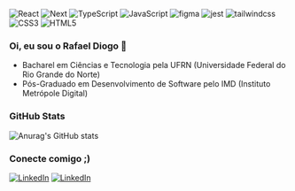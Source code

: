 ![React](https://img.shields.io/badge/React-20232A?style=for-the-badge&logo=react&logoColor=61DAFB)
![Next](https://img.shields.io/badge/Next-black?style=for-the-badge&logo=next.js&logoColor=white)
![TypeScript](https://img.shields.io/badge/TypeScript-007ACC?style=for-the-badge&logo=typescript&logoColor=white)
![JavaScript](https://img.shields.io/badge/JavaScript-F7DF1E?style=for-the-badge&logo=javascript&logoColor=black)
![figma](https://img.shields.io/badge/figma-%23F24E1E.svg?style=for-the-badge&logo=figma&logoColor=white)
![jest](https://img.shields.io/badge/-jest-%23C21325?style=for-the-badge&logo=jest&logoColor=white)
![tailwindcss](https://img.shields.io/badge/tailwindcss-%2338B2AC.svg?style=for-the-badge&logo=tailwind-css&logoColor=white)
![CSS3](https://img.shields.io/badge/CSS3-1572B6?style=for-the-badge&logo=css3&logoColor=white)
![HTML5](https://img.shields.io/badge/HTML5-E34F26?style=for-the-badge&logo=html5&logoColor=white)

### Oi, eu sou o Rafael Diogo 👑
- Bacharel em Ciências e Tecnologia pela UFRN (Universidade Federal do Rio Grande do Norte)
- Pós-Graduado em Desenvolvimento de Software pelo IMD (Instituto Metrópole Digital)


### GitHub Stats

![Anurag's GitHub stats](https://github-readme-stats.vercel.app/api?username=rafaeldiogo&show_icons=true&theme=tokyonight)

### Conecte comigo ;)

[![LinkedIn](https://img.shields.io/badge/-LinkedIn-000?style=for-the-badge&logo=linkedin&logoColor=000color:FFF)](https://www.linkedin.com/in/rafaeldiogo08/)
[![LinkedIn](https://img.shields.io/badge/-Instagram-000?style=for-the-badge&logo=linkedin&logoColor=000color:FFF)](https://www.instagram.com/rafaeldiogovrs/)


  









